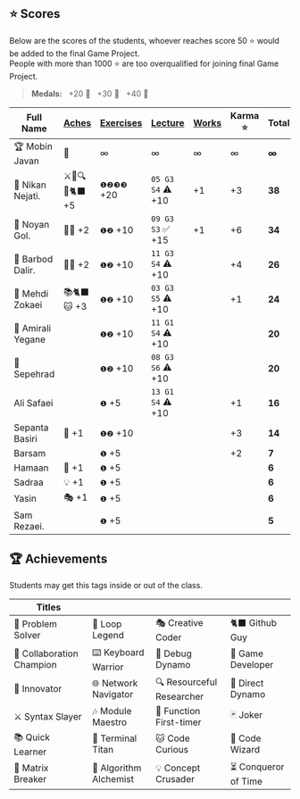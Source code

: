 ## ⭐ Scores

Below are the scores of the students, whoever reaches score 50 ⭐ would be added to the final Game Project.  
People with more than 1000 ⭐ are too overqualified for joining final Game Project.

> **Medals:** &nbsp; +20 🥉 &nbsp; +30 🥈 &nbsp; +40 🥇

| Full Name         | [Aches](#-achievements) | [Exercises](/exercises/) | [Lecture](/RESEARCH.md) | [Works](/works/) | Karma ⭐ | Total  |
| ----------------- | ----------------------- | ------------------------ | ----------------------- | ---------------- | -------- | ------ |
| 🏆 Mobin Javan    | 💊                      | ∞                        | ∞                       | ∞                | ∞        | **∞**  |
| 🥈 Nikan Nejati.  | ⚔️🔁🔍🎯🐈‍⬛ +5           | `❶❷❸❸` +20               | `05 G3 S4` ⚠️ +10       | +1               | +3       | **38** |
| 🥈 Noyan Gol.     | 🚀🤝 +2                 | `❶❷` +10                 | `09 G3 S3` ✅ +15       | +1               | +6       | **34** |
| 🥉 Barbod Dalir.  | 🤝🔁 +2                 | `❶❷` +10                 | `11 G3 S4` ⚠️ +10       |                  | +4       | **26** |
| 🥉 Mehdi Zokaei   | 📚🐈‍⬛🐱 +3               | `❶❷` +10                 | `03 G3 S5` ⚠️ +10       |                  | +1       | **24** |
| 🥉 Amirali Yegane |                         | `❶❷` +10                 | `11 G1 S4` ⚠️ +10       |                  |          | **20** |
| 🥉 Sepehrad       |                         | `❶❷` +10                 | `08 G3 S6` ⚠️ +10       |                  |          | **20** |
| Ali Safaei        |                         | `❶` +5                   | `13 G1 S4` ⚠️ +10       |                  | +1       | **16** |
| Sepanta Basiri    | 🔁 +1                   | `❶❷` +10                 |                         |                  | +3       | **14** |
| Barsam            |                         | `❶` +5                   |                         |                  | +2       | **7**  |
| Hamaan            | 🔁 +1                   | `❶` +5                   |                         |                  |          | **6**  |
| Sadraa            | 💡 +1                   | `❶` +5                   |                         |                  |          | **6**  |
| Yasin             | 🎭 +1                   | `❶` +5                   |                         |                  |          | **6**  |
| Sam Rezaei.       |                         | `❶` +5                   |                         |                  |          | **5**  |

## 🏆 Achievements

Students may get this tags inside or out of the class.

| Titles                    |                        |                           |                      |
| ------------------------- | ---------------------- | ------------------------- | -------------------- |
| 🧩 Problem Solver         | 🔁 Loop Legend         | 🎭 Creative Coder         | 🐈‍⬛ Github Guy        |
| 🤝 Collaboration Champion | ⌨️ Keyboard Warrior    | 🐛 Debug Dynamo           | 👾 Game Developer    |
| 🚀 Innovator              | 🌐 Network Navigator   | 🔍 Resourceful Researcher | 🎯 Direct Dynamo     |
| ⚔️ Syntax Slayer          | 🎶 Module Maestro      | 🥇 Function First-timer   | 🃏 Joker             |
| 📚 Quick Learner          | 🔱 Terminal Titan      | 🐱 Code Curious           | 🔮 Code Wizard       |
| 💊 Matrix Breaker         | 🧪 Algorithm Alchemist | 💡 Concept Crusader       | ⏳ Conqueror of Time |
